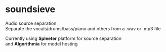 # soundsieve

Audio source separation\
Separate the vocals/drums/bass/piano and others from a .wav or .mp3 file

Currently using **Spleeter** platform for source separation\
and **Algorithmia** for model hosting
